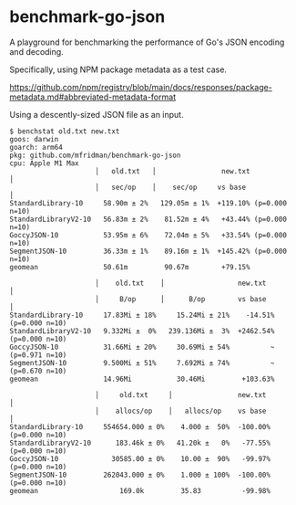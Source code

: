 # benchmark-go-json

A playground for benchmarking the performance of Go's JSON encoding and decoding.

Specifically, using NPM package metadata as a test case.

https://github.com/npm/registry/blob/main/docs/responses/package-metadata.md#abbreviated-metadata-format

Using a descently-sized JSON file as an input.

```shell
$ benchstat old.txt new.txt
goos: darwin
goarch: arm64
pkg: github.com/mfridman/benchmark-go-json
cpu: Apple M1 Max
                     │   old.txt   │                new.txt                │
                     │   sec/op    │    sec/op     vs base                 │
StandardLibrary-10     58.90m ± 2%   129.05m ± 1%  +119.10% (p=0.000 n=10)
StandardLibraryV2-10   56.83m ± 2%    81.52m ± 4%   +43.44% (p=0.000 n=10)
GoccyJSON-10           53.95m ± 6%    72.04m ± 5%   +33.54% (p=0.000 n=10)
SegmentJSON-10         36.33m ± 1%    89.16m ± 1%  +145.42% (p=0.000 n=10)
geomean                50.61m         90.67m        +79.15%

                     │    old.txt    │                  new.txt                  │
                     │     B/op      │      B/op        vs base                  │
StandardLibrary-10     17.83Mi ± 18%     15.24Mi ± 21%    -14.51% (p=0.000 n=10)
StandardLibraryV2-10   9.332Mi ±  0%   239.136Mi ±  3%  +2462.54% (p=0.000 n=10)
GoccyJSON-10           31.66Mi ± 20%     30.69Mi ± 54%          ~ (p=0.971 n=10)
SegmentJSON-10         9.500Mi ± 51%     7.692Mi ± 74%          ~ (p=0.670 n=10)
geomean                14.96Mi           30.46Mi         +103.63%

                     │     old.txt     │                new.txt                 │
                     │    allocs/op    │   allocs/op    vs base                 │
StandardLibrary-10     554654.000 ± 0%    4.000 ±  50%  -100.00% (p=0.000 n=10)
StandardLibraryV2-10      183.46k ± 0%   41.20k ±   0%   -77.55% (p=0.000 n=10)
GoccyJSON-10             30585.00 ± 0%    10.00 ±  90%   -99.97% (p=0.000 n=10)
SegmentJSON-10         262043.000 ± 0%    1.000 ± 100%  -100.00% (p=0.000 n=10)
geomean                    169.0k         35.83          -99.98%
```
